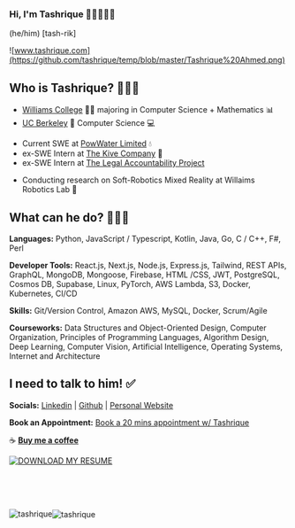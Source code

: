 ### Hi, I'm Tashrique 👋🏻👨🏻‍💻
(he/him) [tash-rik]

![www.tashrique.com](https://github.com/tashrique/temp/blob/master/Tashrique%20Ahmed.png)



## Who is Tashrique? 🤷🏻‍♂️ 

* [Williams College](https://www.williams.edu) 💜🐮 majoring in Computer Science + Mathematics 📊
* [UC Berkeley](https://www.berkeley.edu/) 🐻 Computer Science 💻

- Current SWE at [PowWater Limited](powwater.com) 💧
- ex-SWE Intern at [The Kive Company](https://www.artkiveapp.com) 🎨
- ex-SWE Intern at [The Legal Accountability Project](https://www.legalaccountabilityproject.org/)

* Conducting research on Soft-Robotics Mixed Reality at Willaims Robotics Lab 🤖



## What can he do? 👨🏻‍💼

**Languages:** Python, JavaScript / Typescript, Kotlin, Java, Go, C / C++, F#, Perl

**Developer Tools:** React.js, Next.js, Node.js, Express.js, Tailwind, REST APIs, GraphQL, MongoDB, Mongoose, Firebase, HTML /CSS, JWT, PostgreSQL, Cosmos DB, Supabase, Linux, PyTorch, AWS Lambda, S3, Docker, Kubernetes, CI/CD

**Skills:** Git/Version Control, Amazon AWS, MySQL, Docker, Scrum/Agile 

**Courseworks:**  Data Structures and Object-Oriented Design, Computer Organization, Principles of Programming Languages, Algorithm Design, Deep Learning, Computer Vision, Artificial Intelligence, Operating Systems, Internet and Architecture


## I need to talk to him! ✅

**Socials:** [Linkedin](https://linkedin.com/in/tashrique-ahmed) | [Github](https://github.com/tashrique) | [Personal Website](https://www.tashrique.com)

**Book an Appointment:** [Book a 20 mins appointment w/ Tashrique](https://calendar.app.google/9sAf1mgdEw7HRUJc9)

☕ [**Buy me a coffee**](https://buymeacoffee.com/tashrique)

[![DOWNLOAD MY RESUME](https://img.shields.io/badge/DOWNLOAD%20MY%20RESUME-08d665?style=for-the-badge&logo=&logoColor=black)](https://www.tashrique.com/download-cv/) 




<br/>

<br/>
<br/>


<p>
<img align="left" height="180em" src="https://github-readme-stats.vercel.app/api/top-langs/?username=tashrique&layout=compact&theme=dark" alt=tashrique />
<img align="center" height="180em" src="https://github-readme-streak-stats.herokuapp.com/?user=tashrique&theme=dark" alt="tashrique" /></p>


